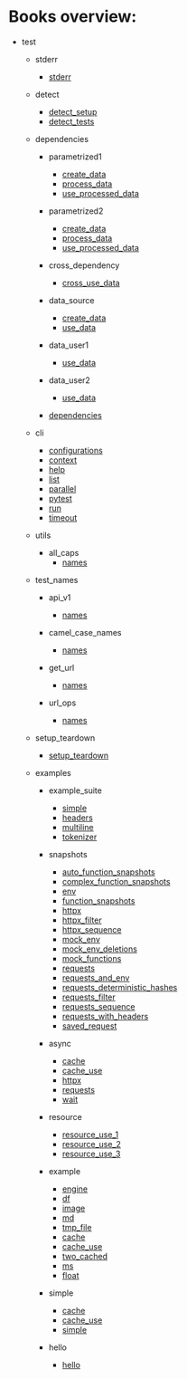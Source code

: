 # Books overview:

 * test
     * stderr
         * [stderr](test/stderr/stderr.md)

     * detect
         * [detect_setup](test/detect/detect_setup.md)
         * [detect_tests](test/detect/detect_tests.md)

     * dependencies
         * parametrized1
             * [create_data](test/dependencies/parametrized1/create_data.md)
             * [process_data](test/dependencies/parametrized1/process_data.md)
             * [use_processed_data](test/dependencies/parametrized1/use_processed_data.md)

         * parametrized2
             * [create_data](test/dependencies/parametrized2/create_data.md)
             * [process_data](test/dependencies/parametrized2/process_data.md)
             * [use_processed_data](test/dependencies/parametrized2/use_processed_data.md)

         * cross_dependency
             * [cross_use_data](test/dependencies/cross_dependency/cross_use_data.md)

         * data_source
             * [create_data](test/dependencies/data_source/create_data.md)
             * [use_data](test/dependencies/data_source/use_data.md)

         * data_user1
             * [use_data](test/dependencies/data_user1/use_data.md)

         * data_user2
             * [use_data](test/dependencies/data_user2/use_data.md)

         * [dependencies](test/dependencies/dependencies.md)

     * cli
         * [configurations](test/cli/configurations.md)
         * [context](test/cli/context.md)
         * [help](test/cli/help.md)
         * [list](test/cli/list.md)
         * [parallel](test/cli/parallel.md)
         * [pytest](test/cli/pytest.md)
         * [run](test/cli/run.md)
         * [timeout](test/cli/timeout.md)

     * utils
         * all_caps
             * [names](test/utils/all_caps/names.md)

     * test_names
         * api_v1
             * [names](test/test_names/api_v1/names.md)

         * camel_case_names
             * [names](test/test_names/camel_case_names/names.md)

         * get_url
             * [names](test/test_names/get_url/names.md)

         * url_ops
             * [names](test/test_names/url_ops/names.md)

     * setup_teardown
         * [setup_teardown](test/setup_teardown/setup_teardown.md)

     * examples
         * example_suite
             * [simple](test/examples/example_suite/simple.md)
             * [headers](test/examples/example_suite/headers.md)
             * [multiline](test/examples/example_suite/multiline.md)
             * [tokenizer](test/examples/example_suite/tokenizer.md)

         * snapshots
             * [auto_function_snapshots](test/examples/snapshots/auto_function_snapshots.md)
             * [complex_function_snapshots](test/examples/snapshots/complex_function_snapshots.md)
             * [env](test/examples/snapshots/env.md)
             * [function_snapshots](test/examples/snapshots/function_snapshots.md)
             * [httpx](test/examples/snapshots/httpx.md)
             * [httpx_filter](test/examples/snapshots/httpx_filter.md)
             * [httpx_sequence](test/examples/snapshots/httpx_sequence.md)
             * [mock_env](test/examples/snapshots/mock_env.md)
             * [mock_env_deletions](test/examples/snapshots/mock_env_deletions.md)
             * [mock_functions](test/examples/snapshots/mock_functions.md)
             * [requests](test/examples/snapshots/requests.md)
             * [requests_and_env](test/examples/snapshots/requests_and_env.md)
             * [requests_deterministic_hashes](test/examples/snapshots/requests_deterministic_hashes.md)
             * [requests_filter](test/examples/snapshots/requests_filter.md)
             * [requests_sequence](test/examples/snapshots/requests_sequence.md)
             * [requests_with_headers](test/examples/snapshots/requests_with_headers.md)
             * [saved_request](test/examples/snapshots/saved_request.md)

         * async
             * [cache](test/examples/async/cache.md)
             * [cache_use](test/examples/async/cache_use.md)
             * [httpx](test/examples/async/httpx.md)
             * [requests](test/examples/async/requests.md)
             * [wait](test/examples/async/wait.md)

         * resource
             * [resource_use_1](test/examples/resource/resource_use_1.md)
             * [resource_use_2](test/examples/resource/resource_use_2.md)
             * [resource_use_3](test/examples/resource/resource_use_3.md)

         * example
             * [engine](test/examples/example/engine.md)
             * [df](test/examples/example/df.md)
             * [image](test/examples/example/image.md)
             * [md](test/examples/example/md.md)
             * [tmp_file](test/examples/example/tmp_file.md)
             * [cache](test/examples/example/cache.md)
             * [cache_use](test/examples/example/cache_use.md)
             * [two_cached](test/examples/example/two_cached.md)
             * [ms](test/examples/example/ms.md)
             * [float](test/examples/example/float.md)

         * simple
             * [cache](test/examples/simple/cache.md)
             * [cache_use](test/examples/simple/cache_use.md)
             * [simple](test/examples/simple/simple.md)

         * hello
             * [hello](test/examples/hello/hello.md)

